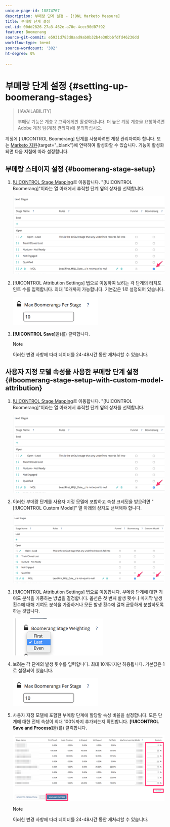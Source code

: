 ```yaml
---
unique-page-id: 18874767
description: 부메랑 단계 설정 - [!DNL Marketo Measure]
title: 부메랑 단계 설정
exl-id: 00dd2826-27a3-462e-a70e-4cec90d07f92
feature: Boomerang
source-git-commit: e5931d783d8aad9ab0b32b4e30bbbfdfd46230dd
workflow-type: tm+mt
source-wordcount: '302'
ht-degree: 0%

---
```


# 부메랑 단계 설정 {#setting-up-boomerang-stages}

>[!AVAILABILITY]
>
>부메랑 기능은 계층 2 고객에게만 활성화됩니다. 더 높은 계정 계층을 요청하려면 Adobe 계정 팀(계정 관리자)에 문의하십시오.

계정에 [!UICONTROL Boomerang] 단계를 사용하려면 계정 관리자여야 합니다. 또는 [Marketo 지원](https://nation.marketo.com/t5/support/ct-p/Support){target="_blank"}에 연락하여 활성화할 수 있습니다. 기능이 활성화되면 다음 지침에 따라 설정합니다.

## 부메랑 스테이지 설정 {#boomerang-stage-setup}

1. [!UICONTROL Stage Mapping](으)로 이동합니다. &quot;[!UICONTROL Boomerang]&quot;이라는 열 아래에서 추적할 단계 옆의 상자를 선택합니다.

   ![](assets/1-2.png)

1. [!UICONTROL Attribution Settings] 탭으로 이동하여 보려는 각 단계의 터치포인트 수를 입력합니다. 최대 10개까지 가능합니다. 기본값은 1로 설정되어 있습니다.

   ![](assets/2-2.png)

1. **[!UICONTROL Save]**&#x200B;을(를) 클릭합니다.

   >[!NOTE]
   >
   >이러한 변경 사항에 따라 데이터를 24-48시간 동안 재처리할 수 있습니다.

## 사용자 지정 모델 속성을 사용한 부메랑 단계 설정 {#boomerang-stage-setup-with-custom-model-attribution}

1. [!UICONTROL Stage Mapping](으)로 이동합니다. &quot;[!UICONTROL Boomerang]&quot;이라는 열 아래에서 추적할 단계 옆의 상자를 선택합니다.

   ![](assets/3-1.png)

1. 이러한 부메랑 단계를 사용자 지정 모델에 포함하고 속성 크레딧을 받으려면 &quot;[!UICONTROL Custom Model]&quot; 열 아래의 상자도 선택해야 합니다.

   ![](assets/4-1.png)

1. [!UICONTROL Attribution Settings] 탭으로 이동합니다. 부메랑 단계에 대한 기여도 분석을 가중하는 방법을 결정합니다. 옵션은 첫 번째 발생 횟수나 마지막 발생 횟수에 대해 기여도 분석을 가중하거나 모든 발생 횟수에 걸쳐 균등하게 분할하도록 하는 것입니다.

   ![](assets/5-1.png)

1. 보려는 각 단계의 발생 횟수를 입력합니다. 최대 10개까지만 허용됩니다. 기본값은 1로 설정되어 있습니다.

   ![](assets/6-1.png)

1. 사용자 지정 모델에 포함한 부메랑 단계에 할당할 속성 비율을 설정합니다. 모든 단계에 대한 전체 속성이 최대 100%까지 추가되는지 확인합니다. **[!UICONTROL Save and Process]**&#x200B;을(를) 클릭합니다.

   ![](assets/7-1.png)

   >[!NOTE]
   >
   >이러한 변경 사항에 따라 데이터를 24-48시간 동안 재처리할 수 있습니다.
